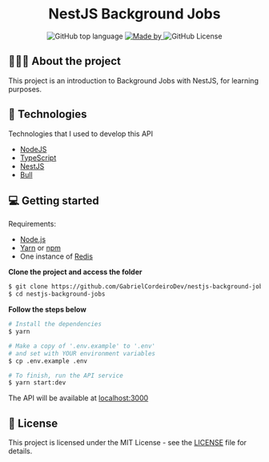 <h1 align="center">
  NestJS Background Jobs
</h1>

<p align="center">
  <img alt="GitHub top language" src="https://img.shields.io/github/languages/top/GabrielCordeiroDev/nestjs-background-jobs">

  <a href="https://www.linkedin.com/in/dev-gabriel-cordeiro/">
    <img alt="Made by" src="https://img.shields.io/badge/made%20by-Gabriel%20Cordeiro-gree">
  </a>
  
  <img alt="GitHub License" src="https://img.shields.io/github/license/GabrielCordeiroDev/nestjs-background-jobs">
</p>

## 👨🏻‍💻 About the project

This project is an introduction to Background Jobs with NestJS, for learning purposes.

## 🚀 Technologies

Technologies that I used to develop this API

- [NodeJS](https://nodejs.org/en/)
- [TypeScript](https://www.typescriptlang.org/)
- [NestJS](https://nestjs.com/)
- [Bull](https://github.com/OptimalBits/bull)

## 💻 Getting started

Requirements:

- [Node.js](https://nodejs.org/en/)
- [Yarn](https://classic.yarnpkg.com/) or [npm](https://www.npmjs.com/)
- One instance of [Redis](https://redis.io/)


**Clone the project and access the folder**

```bash
$ git clone https://github.com/GabrielCordeiroDev/nestjs-background-jobs
$ cd nestjs-background-jobs
```

**Follow the steps below**

```bash
# Install the dependencies
$ yarn

# Make a copy of '.env.example' to '.env'
# and set with YOUR environment variables
$ cp .env.example .env

# To finish, run the API service
$ yarn start:dev
```

The API will be available at [localhost:3000](http://localhost:3000)

## 📝 License

This project is licensed under the MIT License - see the [LICENSE](https://github.com/GabrielCordeiroDev/nestjs-background-jobs/blob/main/LICENSE) file for details.

